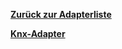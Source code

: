 [**Zurück zur Adapterliste**](/adapterref/adapterliste.md)

[**Knx-Adapter**](/adapterref/docs/iobroker.knx/de/README.md)